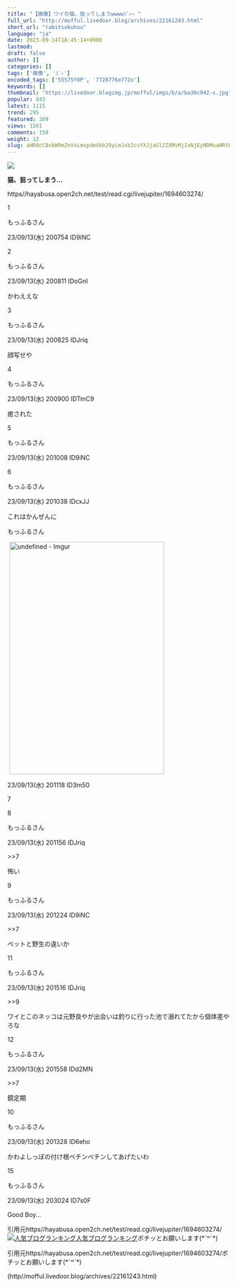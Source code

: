 ```yaml
---
title: "【画像】ワイの猫、狙ってしまうwwwwｼﾞｨ~ "
full_url: "http://mofful.livedoor.blog/archives/22161243.html"
short_url: "rabitsokuhou"
language: "ja"
date: 2023-09-14T18:45:14+0900
lastmod: 
draft: false
author: []
categories: []
tags: ['画像', 'ｼﾞｨ']
encoded_tags: ['55S75YOP', '7728776e772o']
keywords: []
thumbnail: "https://livedoor.blogimg.jp/mofful/imgs/b/a/ba36c942-s.jpg"
popular: 843
latest: 1115
trend: 295
featured: 309
views: 1501
comments: 158
weight: 12
slug: aHR0cC8vbW9mZnVsLmxpdmVkb29yLmJsb2cvYXJjaGl2ZXMvMjIxNjEyNDMuaHRtbA==
---
```


![](https://livedoor.blogimg.jp/mofful/imgs/b/a/ba36c942-s.jpg)

<div><p><b><p>猫、狙ってしまう…</p></b> https//hayabusa.open2ch.net/test/read.cgi/livejupiter/1694603274/</p><p class='t_h'>1 <p>もっふるさん</p> <p> 23/09/13(水) 200754 ID9iNC</p></p><p class='t_h'>2 <p>もっふるさん</p> <p> 23/09/13(水) 200811 IDoGnI</p></p> <p class='t_b'> かわええな </p> <p class='t_h'>3 <p>もっふるさん</p> <p> 23/09/13(水) 200825 IDJriq</p></p> <p class='t_b'> 顔写せや </p> <p class='t_h'>4 <p>もっふるさん</p> <p> 23/09/13(水) 200900 IDTmC9</p></p> <p class='t_b'> 癒された</p> <p class='t_h'>5 <p>もっふるさん</p> <p> 23/09/13(水) 201008 ID9iNC</p></p> <blockquote class='imgur-embed-pub'></blockquote> <p class='t_h'>6 <p>もっふるさん</p> <p> 23/09/13(水) 201038 IDcxJJ</p></p> <p class='t_b'> これはかんぜんに </p> <p>もっふるさん</p> <span><a target='_blank' title='undefined - Imgur' href='https//livedoor.blogimg.jp/mofful/imgs/4/3/43899833.jpg'><img class='pict' hspace='5' alt='undefined - Imgur' border='0' height='525' width='350' src='https//livedoor.blogimg.jp/mofful/imgs/4/3/43899833-s.jpg'></a><p>23/09/13(水) 201118 ID3m50</p></span><p>7</p> <p class='t_h t_i'>8 <p>もっふるさん</p> <p> 23/09/13(水) 201156 IDJriq</p></p> <p class='t_b t_i'> <p class='anchor'>>>7</p>怖い </p> <p class='t_h t_i'>9 <p>もっふるさん</p> <p> 23/09/13(水) 201224 ID9iNC</p></p> <p class='t_b t_i'> <p class='anchor'>>>7</p>ペットと野生の違いか </p> <p class='t_h t_i'>11 <p>もっふるさん</p> <p> 23/09/13(水) 201516 IDJriq</p></p> <p class='t_b t_i'> <p class='anchor'>>>9</p>ワイとこのネッコは元野良やが出会いは釣りに行った池で溺れてたから個体差やろな </p> <p class='t_h t_i'>12 <p>もっふるさん</p> <p> 23/09/13(水) 201558 IDd2MN</p></p> <p class='t_b t_i'> <p class='anchor'>>>7</p>鏡定期 </p> <p class='t_h'>10 <p>もっふるさん</p> <p> 23/09/13(水) 201328 ID6eho</p></p> <p class='t_b'> かわよしっぽの付け根ペチンペチンしてあげたいわ </p> <p class='t_h'>15 <p>もっふるさん</p> <p> 23/09/13(水) 203024 ID7s0F</p></p> <p class='t_b'> Good Boy... </p> 引用元https//hayabusa.open2ch.net/test/read.cgi/livejupiter/1694603274/<a href='//blog.with2.net/link/?2036932'><img title='人気ブログランキング' src='https//blog.with2.net/img/banner/banner_21.gif'></a><a href='//blog.with2.net/link/?2036932'>人気ブログランキング</a>ポチッとお願いします(*´꒳`*)<img alt='' src='https//www11.a8.net/0.gif?a8mat=3BDUGQ+4RHMA+2HOM+BS629' height='1' width='1' border='0'> <p>引用元https//hayabusa.open2ch.net/test/read.cgi/livejupiter/1694603274/ポチッとお願いします(*´꒳`*)</p></div>

(http//mofful.livedoor.blog/archives/22161243.html)
